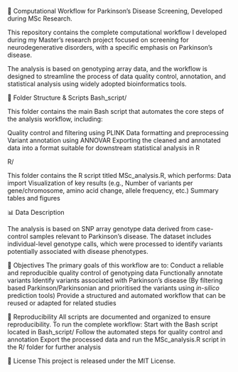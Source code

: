🧠 Computational Workflow for Parkinson’s Disease Screening, Developed during MSc Research.

This repository contains the complete computational workflow I developed during my Master’s research project focused on screening for neurodegenerative disorders, with a specific emphasis on Parkinson’s disease.

The analysis is based on genotyping array data, and the workflow is designed to streamline the process of data quality control, annotation, and statistical analysis using widely adopted bioinformatics tools.

📁 Folder Structure & Scripts
Bash_script/

This folder contains the main Bash script that automates the core steps of the analysis workflow, including:

Quality control and filtering using PLINK
Data formatting and preprocessing
Variant annotation using ANNOVAR
Exporting the cleaned and annotated data into a format suitable for downstream statistical analysis in R

R/

This folder contains the R script titled MSc_analysis.R, which performs:
Data import 
Visualization of key results (e.g., Number of variants per gene/chromosome, amino acid change, allele frequency, etc.)
Summary tables and figures


📊 Data Description

The analysis is based on SNP array genotype data derived from case-control samples relevant to Parkinson’s disease. The dataset includes individual-level genotype calls, which were processed to identify variants potentially associated with disease phenotypes.

🎯 Objectives
The primary goals of this workflow are to:
Conduct a reliable and reproducible quality control of genotyping data
Functionally annotate variants 
Identify variants associated with Parkinson’s disease (By filtering based Parkinson/Parkinsonian and prioritised the variants using _in-silico_ prediction tools)
Provide a structured and automated workflow that can be reused or adapted for related studies

🔁 Reproducibility
All scripts are documented and organized to ensure reproducibility. To run the complete workflow:
Start with the Bash script located in Bash_script/
Follow the automated steps for quality control and annotation
Export the processed data and run the MSc_analysis.R script in the R/ folder for further analysis

📜 License
This project is released under the MIT License.




